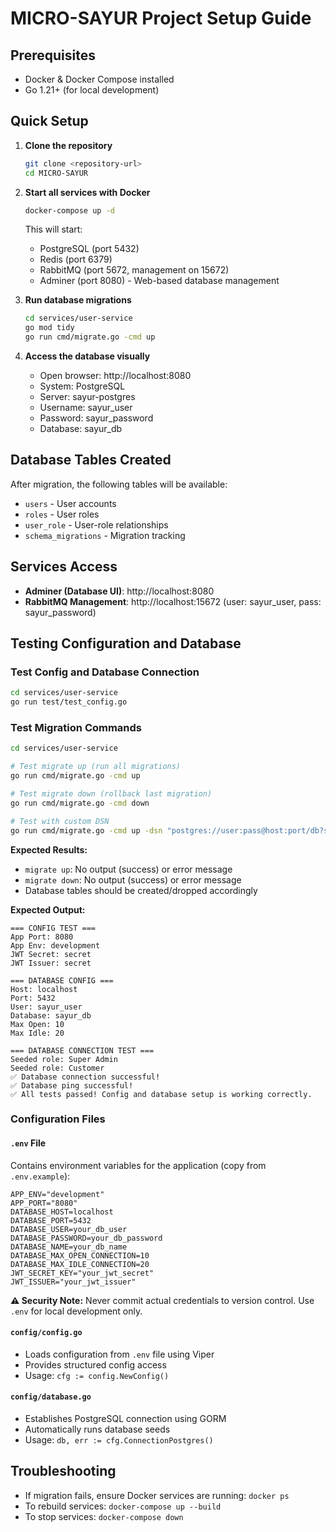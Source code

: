 # MICRO-SAYUR Project Setup Guide

## Prerequisites
- Docker & Docker Compose installed
- Go 1.21+ (for local development)

## Quick Setup

1. **Clone the repository**
   ```bash
   git clone <repository-url>
   cd MICRO-SAYUR
   ```

2. **Start all services with Docker**
   ```bash
   docker-compose up -d
   ```
   This will start:
   - PostgreSQL (port 5432)
   - Redis (port 6379)
   - RabbitMQ (port 5672, management on 15672)
   - Adminer (port 8080) - Web-based database management

3. **Run database migrations**
   ```bash
   cd services/user-service
   go mod tidy
   go run cmd/migrate.go -cmd up
   ```

4. **Access the database visually**
   - Open browser: http://localhost:8080
   - System: PostgreSQL
   - Server: sayur-postgres
   - Username: sayur_user
   - Password: sayur_password
   - Database: sayur_db

## Database Tables Created
After migration, the following tables will be available:
- `users` - User accounts
- `roles` - User roles
- `user_role` - User-role relationships
- `schema_migrations` - Migration tracking

## Services Access
- **Adminer (Database UI)**: http://localhost:8080
- **RabbitMQ Management**: http://localhost:15672 (user: sayur_user, pass: sayur_password)

## Testing Configuration and Database

### Test Config and Database Connection
```bash
cd services/user-service
go run test/test_config.go
```

### Test Migration Commands
```bash
cd services/user-service

# Test migrate up (run all migrations)
go run cmd/migrate.go -cmd up

# Test migrate down (rollback last migration)
go run cmd/migrate.go -cmd down

# Test with custom DSN
go run cmd/migrate.go -cmd up -dsn "postgres://user:pass@host:port/db?sslmode=disable"
```

**Expected Results:**
- `migrate up`: No output (success) or error message
- `migrate down`: No output (success) or error message
- Database tables should be created/dropped accordingly

**Expected Output:**
```
=== CONFIG TEST ===
App Port: 8080
App Env: development
JWT Secret: secret
JWT Issuer: secret

=== DATABASE CONFIG ===
Host: localhost
Port: 5432
User: sayur_user
Database: sayur_db
Max Open: 10
Max Idle: 20

=== DATABASE CONNECTION TEST ===
Seeded role: Super Admin
Seeded role: Customer
✅ Database connection successful!
✅ Database ping successful!
✅ All tests passed! Config and database setup is working correctly.
```

### Configuration Files

#### `.env` File
Contains environment variables for the application (copy from `.env.example`):
```env
APP_ENV="development"
APP_PORT="8080"
DATABASE_HOST=localhost
DATABASE_PORT=5432
DATABASE_USER=your_db_user
DATABASE_PASSWORD=your_db_password
DATABASE_NAME=your_db_name
DATABASE_MAX_OPEN_CONNECTION=10
DATABASE_MAX_IDLE_CONNECTION=20
JWT_SECRET_KEY="your_jwt_secret"
JWT_ISSUER="your_jwt_issuer"
```

**⚠️ Security Note:** Never commit actual credentials to version control. Use `.env` for local development only.

#### `config/config.go`
- Loads configuration from `.env` file using Viper
- Provides structured config access
- Usage: `cfg := config.NewConfig()`

#### `config/database.go`
- Establishes PostgreSQL connection using GORM
- Automatically runs database seeds
- Usage: `db, err := cfg.ConnectionPostgres()`

## Troubleshooting
- If migration fails, ensure Docker services are running: `docker ps`
- To rebuild services: `docker-compose up --build`
- To stop services: `docker-compose down`